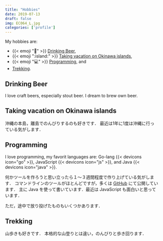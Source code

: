 ```yaml
---
title: "Hobbies"
date: 2019-07-13
draft: false
img: EC064_L.jpg
categories: ['profile']
---
```


My hobbies are:

* {{< emoji ":beer:" >}} [Drinking Beer](#drinking-beer),
* {{< emoji ":island:" >}} [Taking vacation on Okinawa islands](#taking-vacation-on-okinawa-island),
* {{< emoji ":computer:" >}} [Programming](#programming), and 
* [Trekking](trekking).

## Drinking Beer

I love craft beers, especially stout beer.
I dream to brew own beer.

## Taking vacation on Okinawa islands

沖縄の本島，離島でのんびりするのも好きです．
最近は1年に1度は沖縄に行っている気がします．

## Programming

I love programming, my favorit languages are: Go-lang {{< devicons icon="go" >}}, JavaScript {{< devicons icon="js" >}}, and Java {{< devicons icon="java" >}}.


何かツールを作ろうと思い立ったら１〜３週間程度で作り上げている気がします．
コマンドラインのツールがほとんどですが，多くは [GitHub](http://github.com/tamada) にて公開しています．
主に Java を使って書いています．最近は JavaScript も面白いと思っています．

ただ，途中で放り投げたものもいくつかあります．

## Trekking

山歩きも好きです．
本格的な山登りとは違い，のんびりと歩き回ります．

